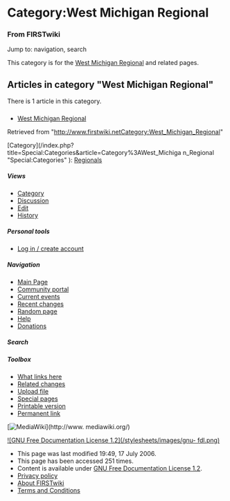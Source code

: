 # Category:West Michigan Regional

### From FIRSTwiki

Jump to: navigation, search

This category is for the [West Michigan
Regional](West_Michigan_Regional "West Michigan Regional" ) and
related pages.

  

## Articles in category "West Michigan Regional"

There is 1 article in this category.

###

  * [West Michigan Regional](West_Michigan_Regional "West Michigan Regional" )

Retrieved from
"<http://www.firstwiki.netCategory:West_Michigan_Regional>"

[Category](/index.php?title=Special:Categories&article=Category%3AWest_Michiga
n_Regional "Special:Categories" ): [Regionals](Category:Regionals
"Category:Regionals" )

##### Views

  * [Category](Category:West_Michigan_Regional)
  * [Discussion](/index.php?title=Category_talk:West_Michigan_Regional&action=edit)
  * [Edit](/index.php?title=Category:West_Michigan_Regional&action=edit)
  * [History](/index.php?title=Category:West_Michigan_Regional&action=history)

##### Personal tools

  * [Log in / create account](/index.php?title=Special:Userlogin&returnto=Category:West_Michigan_Regional)

[](Main_Page "Main Page" )

##### Navigation

  * [Main Page](Main_Page)
  * [Community portal](FIRSTwiki:Community_portal)
  * [Current events](Current_events)
  * [Recent changes](Special:Recentchanges)
  * [Random page](Special:Random)
  * [Help](Help:Contents)
  * [Donations](FIRSTwiki:Site_support)

##### Search



##### Toolbox

  * [What links here](Special:Whatlinkshere/Category:West_Michigan_Regional)
  * [Related changes](Special:Recentchangeslinked/Category:West_Michigan_Regional)
  * [Upload file](Special:Upload)
  * [Special pages](Special:Specialpages)
  * [Printable version](/index.php?title=Category:West_Michigan_Regional&printable=yes)
  * [Permanent link](/index.php?title=Category:West_Michigan_Regional&oldid=49018)

[![MediaWiki](/skins/common/images/poweredby_mediawiki_88x31.png)](http://www.
mediawiki.org/)

[![GNU Free Documentation License 1.2](/stylesheets/images/gnu-
fdl.png)](http://www.gnu.org/copyleft/fdl.html)

  * This page was last modified 19:49, 17 July 2006.
  * This page has been accessed 251 times.
  * Content is available under [GNU Free Documentation License 1.2](http://www.gnu.org/copyleft/fdl.html "http://www.gnu.org/copyleft/fdl.html" ).
  * [Privacy policy](FIRSTwiki:Privacy_policy "FIRSTwiki:Privacy policy" )
  * [About FIRSTwiki](FIRSTwiki:About "FIRSTwiki:About" )
  * [Terms and Conditions](FIRSTwiki:Terms_and_conditions "FIRSTwiki:Terms and conditions" )

